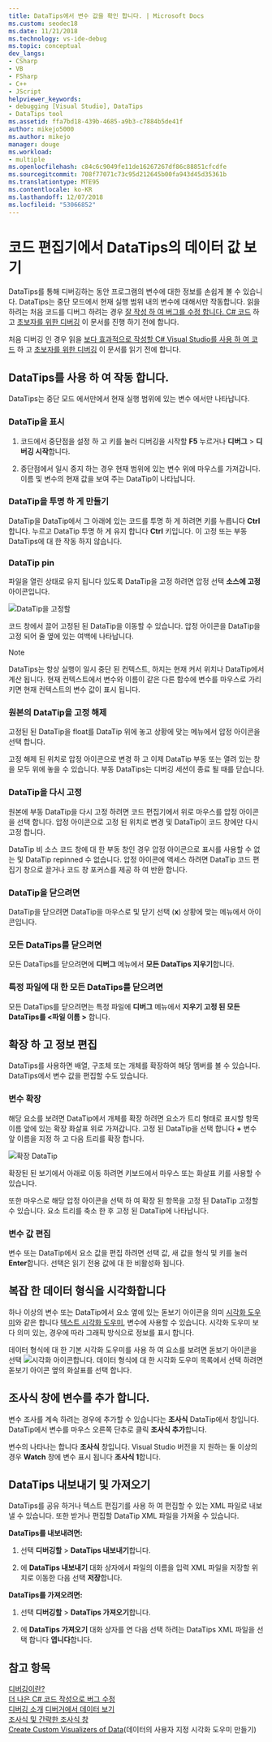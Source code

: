 ```yaml
---
title: DataTips에서 변수 값을 확인 합니다. | Microsoft Docs
ms.custom: seodec18
ms.date: 11/21/2018
ms.technology: vs-ide-debug
ms.topic: conceptual
dev_langs:
- CSharp
- VB
- FSharp
- C++
- JScript
helpviewer_keywords:
- debugging [Visual Studio], DataTips
- DataTips tool
ms.assetid: ffa7bd18-439b-4685-a9b3-c7884b5de41f
author: mikejo5000
ms.author: mikejo
manager: douge
ms.workload:
- multiple
ms.openlocfilehash: c84c6c9049fe11de16267267df86c88851cfcdfe
ms.sourcegitcommit: 708f77071c73c95d212645b00fa943d45d35361b
ms.translationtype: MTE95
ms.contentlocale: ko-KR
ms.lasthandoff: 12/07/2018
ms.locfileid: "53066852"
---
```

# <a name="view-data-values-in-datatips-in-the-code-editor"></a>코드 편집기에서 DataTips의 데이터 값 보기

DataTips를 통해 디버깅하는 동안 프로그램의 변수에 대한 정보를 손쉽게 볼 수 있습니다. DataTips는 중단 모드에서 현재 실행 범위 내의 변수에 대해서만 작동합니다. 읽을 하려는 처음 코드를 디버그 하려는 경우 [잘 작성 하 여 버그를 수정 합니다. C# 코드](../debugger/write-better-code-with-visual-studio.md) 하 고 [초보자를 위한 디버깅](../debugger/debugging-absolute-beginners.md) 이 문서를 진행 하기 전에 합니다.

처음 디버깅 인 경우 읽을 [보다 효과적으로 작성할 C# Visual Studio를 사용 하 여 코드](../debugger/write-better-code-with-visual-studio.md) 하 고 [초보자를 위한 디버깅](../debugger/debugging-absolute-beginners.md) 이 문서를 읽기 전에 합니다.
  
## <a name="work-with-datatips"></a>DataTips를 사용 하 여 작동 합니다.

DataTips는 중단 모드 에서만에서 현재 실행 범위에 있는 변수 에서만 나타납니다.

### <a name="display-a-datatip"></a>DataTip을 표시  
  
1. 코드에서 중단점을 설정 하 고 키를 눌러 디버깅을 시작할 **F5** 누르거나 **디버그** > **디버깅 시작**합니다.
  
1. 중단점에서 일시 중지 하는 경우 현재 범위에 있는 변수 위에 마우스를 가져갑니다. 이름 및 변수의 현재 값을 보여 주는 DataTip이 나타납니다.

### <a name="make-a-datatip-transparent"></a>DataTip을 투명 하 게 만들기  

DataTip을 DataTip에서 그 아래에 있는 코드를 투명 하 게 하려면 키를 누릅니다 **Ctrl**합니다. 누르고 DataTip 투명 하 게 유지 합니다 **Ctrl** 키입니다. 이 고정 또는 부동 DataTips에 대 한 작동 하지 않습니다.  
### <a name="pin-a-datatip"></a>DataTip pin

파일을 열린 상태로 유지 됩니다 있도록 DataTip을 고정 하려면 압정 선택 **소스에 고정** 아이콘입니다. 

![DataTip을 고정할](../debugger/media/dbg-tips-data-tips-pinned.png "DataTip을 고정")

코드 창에서 끌어 고정된 된 DataTip을 이동할 수 있습니다. 압정 아이콘을 DataTip을 고정 되어 줄 옆에 있는 여백에 나타납니다. 

>[!NOTE]
>DataTips는 항상 실행이 일시 중단 된 컨텍스트, 하지는 현재 커서 위치나 DataTip에서 계산 됩니다. 현재 컨텍스트에서 변수와 이름이 같은 다른 함수에 변수를 마우스로 가리키면 현재 컨텍스트의 변수 값이 표시 됩니다.
  
### <a name="unpin-a-datatip-from-source"></a>원본의 DataTip을 고정 해제

고정된 된 DataTip을 float를 DataTip 위에 놓고 상황에 맞는 메뉴에서 압정 아이콘을 선택 합니다. 

고정 해제 된 위치로 압정 아이콘으로 변경 하 고 이제 DataTip 부동 또는 열려 있는 창을 모두 위에 놓을 수 있습니다. 부동 DataTips는 디버깅 세션이 종료 될 때를 닫습니다.  
  
### <a name="repin-a-datatip"></a>DataTip을 다시 고정  
  
원본에 부동 DataTip을 다시 고정 하려면 코드 편집기에서 위로 마우스를 압정 아이콘을 선택 합니다. 압정 아이콘으로 고정 된 위치로 변경 및 DataTip이 코드 창에만 다시 고정 합니다. 

DataTip 비 소스 코드 창에 대 한 부동 창인 경우 압정 아이콘으로 표시를 사용할 수 없는 및 DataTip repinned 수 없습니다. 압정 아이콘에 액세스 하려면 DataTip 코드 편집기 창으로 끌거나 코드 창 포커스를 제공 하 여 반환 합니다. 
  
### <a name="close-a-datatip"></a>DataTip을 닫으려면  
  
DataTip을 닫으려면 DataTip을 마우스로 및 닫기 선택 (**x**) 상황에 맞는 메뉴에서 아이콘입니다.  
  
### <a name="close-all-datatips"></a>모든 DataTips를 닫으려면  
  
모든 DataTips를 닫으려면에 **디버그** 메뉴에서 **모든 DataTips 지우기**합니다.  
  
### <a name="close-all-datatips-for-a-specific-file"></a>특정 파일에 대 한 모든 DataTips를 닫으려면  
  
모든 DataTips를 닫으려면는 특정 파일에 **디버그** 메뉴에서 **지우기 고정 된 모든 DataTips를 \<파일 이름 >** 합니다.  
  
## <a name="expand-and-edit-information"></a>확장 하 고 정보 편집  
DataTips를 사용하면 배열, 구조체 또는 개체를 확장하여 해당 멤버를 볼 수 있습니다. DataTips에서 변수 값을 편집할 수도 있습니다.  
  
### <a name="expand-a-variable"></a>변수 확장

해당 요소를 보려면 DataTip에서 개체를 확장 하려면 요소가 트리 형태로 표시할 항목 이름 앞에 있는 확장 화살표 위로 가져갑니다. 고정 된 DataTip을 선택 합니다 **+** 변수 앞 이름을 지정 하 고 다음 트리를 확장 합니다. 

![확장 DataTip](../debugger/media/dbg-tour-data-tips.png "DataTip 확장")

확장된 된 보기에서 아래로 이동 하려면 키보드에서 마우스 또는 화살표 키를 사용할 수 있습니다. 

또한 마우스로 해당 압정 아이콘을 선택 하 여 확장 된 항목을 고정 된 DataTip 고정할 수 있습니다. 요소 트리를 축소 한 후 고정 된 DataTip에 나타납니다. 

### <a name="edit-the-value-of-a-variable"></a>변수 값 편집

변수 또는 DataTip에서 요소 값을 편집 하려면 선택 값, 새 값을 형식 및 키를 눌러 **Enter**합니다. 선택은 읽기 전용 값에 대 한 비활성화 됩니다.  

## <a name="visualize-complex-data-types"></a>복잡 한 데이터 형식을 시각화합니다  

하나 이상의 변수 또는 DataTip에서 요소 옆에 있는 돋보기 아이콘을 의미 [시각화 도우미](../debugger/create-custom-visualizers-of-data.md)와 같은 합니다 [텍스트 시각화 도우미](../debugger/string-visualizer-dialog-box.md), 변수에 사용할 수 있습니다. 시각화 도우미 보다 의미 있는, 경우에 따라 그래픽 방식으로 정보를 표시 합니다.
  
데이터 형식에 대 한 기본 시각화 도우미를 사용 하 여 요소를 보려면 돋보기 아이콘을 선택 ![시각화 아이콘](../debugger/media/dbg-tips-visualizer-icon.png "시각화 아이콘")합니다. 데이터 형식에 대 한 시각화 도우미 목록에서 선택 하려면 돋보기 아이콘 옆의 화살표를 선택 합니다.  

## <a name="add-a-variable-to-a-watch-window"></a>조사식 창에 변수를 추가 합니다.  

변수 조사를 계속 하려는 경우에 추가할 수 있습니다는 **조사식** DataTip에서 창입니다. DataTip에서 변수를 마우스 오른쪽 단추로 클릭 **조사식 추가**합니다. 

변수의 나타나는 합니다 **조사식** 창입니다. Visual Studio 버전을 지 원하는 둘 이상의 경우 **Watch** 창에 변수 표시 됩니다 **조사식 1**합니다. 
  
## <a name="import-and-export-datatips"></a>DataTips 내보내기 및 가져오기  

DataTips를 공유 하거나 텍스트 편집기를 사용 하 여 편집할 수 있는 XML 파일로 내보낼 수 있습니다. 또한 받거나 편집할 DataTip XML 파일을 가져올 수 있습니다. 
  
**DataTips를 내보내려면:** 
  
1. 선택 **디버깅할** > **DataTips 내보내기**합니다.  
   
1. 에 **DataTips 내보내기** 대화 상자에서 파일의 이름을 입력 XML 파일을 저장할 위치로 이동한 다음 선택 **저장**합니다.  
  
**DataTips를 가져오려면:** 
  
1. 선택 **디버깅할** > **DataTips 가져오기**합니다.  
   
1. 에 **DataTips 가져오기** 대화 상자를 연 다음 선택 하려는 DataTips XML 파일을 선택 합니다 **엽니다**합니다.  

## <a name="see-also"></a>참고 항목  
 [디버깅이란?](../debugger/what-is-debugging.md)  
 [더 나은 C# 코드 작성으로 버그 수정](../debugger/write-better-code-with-visual-studio.md)  
 [디버깅 소개](../debugger/debugger-feature-tour.md) [디버거에서 데이터 보기](../debugger/viewing-data-in-the-debugger.md)   
 [조사식 및 간략한 조사식 창](../debugger/watch-and-quickwatch-windows.md)   
 [Create Custom Visualizers of Data](../debugger/create-custom-visualizers-of-data.md)(데이터의 사용자 지정 시각화 도우미 만들기)   

